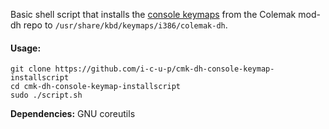 Basic shell script that installs the [console keymaps](https://github.com/ColemakMods/mod-dh/tree/master/console) from the Colemak mod-dh repo to `/usr/share/kbd/keymaps/i386/colemak-dh`.  
#### Usage:  
```shell
git clone https://github.com/i-c-u-p/cmk-dh-console-keymap-installscript
cd cmk-dh-console-keymap-installscript
sudo ./script.sh
```
**Dependencies:** GNU coreutils
